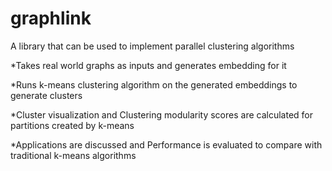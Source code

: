 # graphlink
A library that can be used to implement parallel clustering algorithms

*Takes real world graphs as inputs and generates embedding for it

*Runs k-means clustering algorithm on the generated embeddings to generate clusters

*Cluster visualization and Clustering modularity scores are calculated for partitions created by k-means

*Applications are discussed and Performance is evaluated to compare with traditional k-means algorithms
